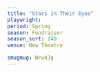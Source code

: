 ```yaml
---
title: "Stars in Their Eyes"
playwright:
period: Spring
season: Fundraiser
season_sort: 240
venue: New Theatre

smugmug: Wrw4Jg
---
```

